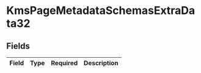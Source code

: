 # KmsPageMetadataSchemasExtraData32


## Fields

| Field       | Type        | Required    | Description |
| ----------- | ----------- | ----------- | ----------- |